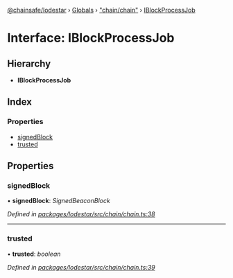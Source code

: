 [@chainsafe/lodestar](../README.md) › [Globals](../globals.md) › ["chain/chain"](../modules/_chain_chain_.md) › [IBlockProcessJob](_chain_chain_.iblockprocessjob.md)

# Interface: IBlockProcessJob

## Hierarchy

* **IBlockProcessJob**

## Index

### Properties

* [signedBlock](_chain_chain_.iblockprocessjob.md#signedblock)
* [trusted](_chain_chain_.iblockprocessjob.md#trusted)

## Properties

###  signedBlock

• **signedBlock**: *SignedBeaconBlock*

*Defined in [packages/lodestar/src/chain/chain.ts:38](https://github.com/ChainSafe/lodestar/blob/f536e8f/packages/lodestar/src/chain/chain.ts#L38)*

___

###  trusted

• **trusted**: *boolean*

*Defined in [packages/lodestar/src/chain/chain.ts:39](https://github.com/ChainSafe/lodestar/blob/f536e8f/packages/lodestar/src/chain/chain.ts#L39)*
